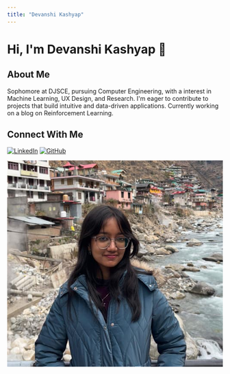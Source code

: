 ```yaml
---
title: "Devanshi Kashyap"
---
```

# Hi, I'm Devanshi Kashyap 👋

## About Me
Sophomore at DJSCE, pursuing Computer Engineering, with a interest in Machine Learning, UX Design, and Research. I'm eager to contribute to projects that build intuitive and data-driven applications. Currently working on a blog on Reinforcement Learning.

## Connect With Me
[![LinkedIn](https://img.shields.io/badge/LinkedIn-0077B5?style=for-the-badge&logo=linkedin&logoColor=white)](https://www.linkedin.com/in/devanshi-kashyap-19kd/)
[![GitHub](https://img.shields.io/badge/GitHub-100000?style=for-the-badge&logo=github&logoColor=white)](https://github.com/purplecat19)

<img src="../images/introduction/devanshi.png" alt="Devanshi Kashyap">
